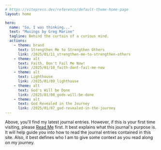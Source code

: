 ```yaml
---
# https://vitepress.dev/reference/default-theme-home-page
layout: home

hero:
  name: "So, I was thinking..."
  text: "Musings by Greg Marine"
  tagline: Behind the curtain of a curious mind.
  actions:
    - theme: brand
      text: Strengthen Me to Strengthen Others
      link: /2025/01/11_strengthen-me-to-strengthen-others
    - theme: alt
      text: Faith, Don't Fail Me Now!
      link: /2025/01/10_faith-dont-fail-me-now
    - theme: alt
      text: Lighthouse
      link: /2025/01/09_lighthouse
    - theme: alt
      text: God's Will be Done
      link: /2025/01/08_gods-will-be-done
    - theme: alt
      text: God Revealed in the Journey
      link: /2025/01/07_god-revealed-in-the-journey
---
```


Above, you'll find my latest journal entries. However, if this is your first time visiting, please [Read Me](read-me) first. It best explains what this journal's purpose is. It will help guide you into how to read the journal entries contained in this site. Also, it best defines who I am to give some context as you read along on my journey.
